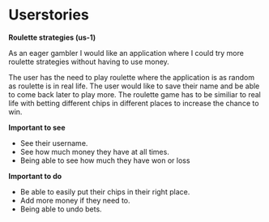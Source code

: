 # Userstories

**Roulette strategies (us-1)**

As an eager gambler I would like an application where I could try more roulette strategies without having to use money.  

The user has the need to play roulette where the application is as random as roulette is in real life. The user would like to save their name and be able to come back later to play more. The roulette game has to be similiar to real life with betting different chips in different places to increase the chance to win.

**Important to see**
* See their username.
* See how much money they have at all times.
* Being able to see how much they have won or loss

**Important to do**
* Be able to easily put their chips in their right place.
* Add more money if they need to.
* Being able to undo bets.


